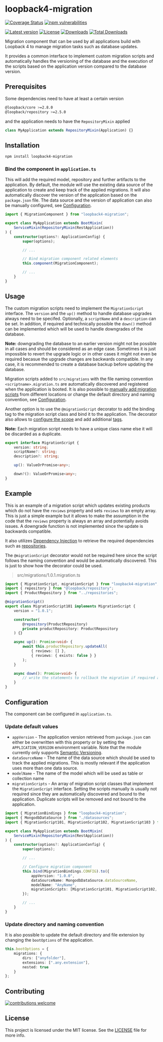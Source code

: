 # loopback4-migration

[![Coverage Status](https://coveralls.io/repos/github/nflaig/loopback4-migration/badge.svg?branch=master)](https://coveralls.io/github/nflaig/loopback4-migration?branch=master)
[![npm vulnerabilities](https://img.shields.io/snyk/vulnerabilities/npm/loopback4-migration.svg?label=npm%20vulnerabilities&style=flat-square)](https://www.npmjs.com/package/loopback4-migration)

[![Latest version](https://img.shields.io/npm/v/loopback4-migration.svg?style=flat-square)](https://www.npmjs.com/package/loopback4-migration)
[![License](https://img.shields.io/github/license/nflaig/loopback4-migration.svg?color=blue&label=License&style=flat-square)](https://github.com/nflaig/loopback4-migration/blob/master/LICENSE)
[![Downloads](https://img.shields.io/npm/dw/loopback4-migration.svg?label=Downloads&style=flat-square&color=blue)](https://www.npmjs.com/package/loopback4-migration)
[![Total Downloads](https://img.shields.io/npm/dt/loopback4-migration.svg?label=Total%20Downloads&style=flat-square&color=blue)](https://www.npmjs.com/package/loopback4-migration)

Migration component that can be used by all applications build with Loopback 4 to manage migration tasks
such as database updates.

It provides a common interface to implement custom migration scripts and automatically handles
the versioning of the database and the execution of the scripts based on the application version
compared to the database version.

## Prerequisites

Some dependencies need to have at least a certain version

```sh
@loopback/core >=2.8.0
@loopback/repository >=2.5.0
```

and the application needs to have the `RepositoryMixin` applied

 ```ts
 class MyApplication extends RepositoryMixin(Application) {}
 ```

## Installation

```sh
npm install loopback4-migration
```

### Bind the component in `application.ts`

This will add the required model, repository and further artifacts to the application. By default,
the module will use the existing data source of the application to create and keep track of the
applied migrations. It will also automatically discover the version of the application based on the
`package.json` file. The data source and the version of application can also be manually configured,
see [Configuration](#update-default-values).

```ts
import { MigrationComponent } from "loopback4-migration";

export class MyApplication extends BootMixin(
    ServiceMixin(RepositoryMixin(RestApplication))
) {
    constructor(options?: ApplicationConfig) {
        super(options);

        // ...

        // Bind migration component related elements
        this.component(MigrationComponent);

        // ...
    }
}
```

## Usage

The custom migration scripts need to implement the `MigrationScript` interface. The `version` and the
`up()` method to handle database upgrades always need to be specifed. Optionally, a `scriptName` and
a `description` can be set. In addition, if required and technically possible the `down()` method can
be implemented which will be used to handle downgrades of the database.

**Note:** downgrading the database to an earlier version might not be possible in all cases and should
be considered as an edge case. Sometimes it is just impossible to revert the upgrade logic or in other
cases it might not even be required becasue the upgrade changes are backwards compatible. In any case,
it is recommended to create a database backup before updating the database.

Migration scripts added to `src/migrations` with the file naming convention `<scriptname>.migration.ts`
are automatically discovered and registered when the application is booted.
It is also possible to [manually add migration scripts](#update-default-values) from different locations
or change the default directory and naming convention, see [Configuration](#update-directory-and-naming-convention).

Another option is to use the `@migrationScript` decorator to add the binding tag to the migration script class and
bind it to the application.
The decorator also allows to [configure the scope](https://loopback.io/doc/en/lb4/Binding.html#configure-the-scope)
and add additional [tags](https://loopback.io/doc/en/lb4/Binding.html#configure-the-scope).

**Note:** Each migration script needs to have a unique class name else it will be discarded as a duplicate.

```ts
export interface MigrationScript {
    version: string;
    scriptName?: string;
    description?: string;

    up(): ValueOrPromise<any>;

    down?(): ValueOrPromise<any>;
}
```

## Example

This is an example of a migration script which updates existing products which do not have the `reviews`
property and sets `reviews` to an empty array. This is just a simple example but it allows to make the
assumption in the code that the `reviews` property is always an array and potentially avoids issues.
A downgrade function is not implemented since the update is backwards compatible.

It also utilizes [Dependency Injection](https://loopback.io/doc/en/lb4/Dependency-injection.html)
to retrieve the required dependencies such as [repositories](https://loopback.io/doc/en/lb4/Repositories.html).

The `@migrationScript` decorator would not be required here since the script follows the naming convention
and would be automatically discovered. This is just to show how the decorator could be used.

> src/migrations/1.0.1.migration.ts

```ts
import { MigrationScript, migrationScript } from "loopback4-migration";
import { repository } from "@loopback/repository";
import { ProductRepository } from "../repositories";

@migrationScript()
export class MigrationScript101 implements MigrationScript {
    version = "1.0.1";

    constructor(
        @repository(ProductRepository)
        private productRepository: ProductRepository
    ) {}

    async up(): Promise<void> {
        await this.productRepository.updateAll(
            { reviews: [] },
            { reviews: { exists: false } }
        );
    }

    async down(): Promise<void> {
        // write the statements to rollback the migration if required and possible
    }
}
```

## Configuration

The component can be configured in `application.ts`.

### Update default values

- `appVersion` - The application version retrieved from `package.json` can either be overwritten with
  this property or by setting the `APPLICATION_VERSION` environment variable. Note that the module
  currently only supports [Semantic Versioning](https://semver.org/).
- `dataSourceName` - The name of the data source which should be used to track the applied migrations.
  This is mostly relevant if the application uses more than one data source.
- `modelName` - The name of the model which will be used as table or collection name
- `migrationScripts` - An array of migration script classes that implement the `MigrationScript` interface.
  Setting the scripts manually is usually not required since they are automatically discovered and bound
  to the application. Duplicate scripts will be removed and not bound to the application.

```ts
import { MigrationBindings } from "loopback4-migration";
import { MongodbDataSource } from "./datasources";
import { MigrationScript101, MigrationScript102, MigrationScript103 } from "./anyfolder";

export class MyApplication extends BootMixin(
    ServiceMixin(RepositoryMixin(RestApplication))
) {
    constructor(options?: ApplicationConfig) {
        super(options);

        // ...

        // Configure migration component
        this.bind(MigrationBindings.CONFIG).to({
            appVersion: "1.0.0",
            dataSourceName: MongodbDataSource.dataSourceName,
            modelName: "AnyName",
            migrationScripts: [MigrationScript101, MigrationScript102, MigrationScript103]
        });

        // ...
    }
}
```

### Update directory and naming convention

It is also possible to update the default directory and file extension by changing the `bootOptions`
of the application.

```ts
this.bootOptions = {
    migrations: {
        dirs: ["anyfolder"],
        extensions: [".any.extension"],
        nested: true
    }
};
```

## Contributing

[![contributions welcome](https://img.shields.io/badge/contributions-welcome-brightgreen.svg?style=flat)](https://github.com/nflaig/loopback4-migration/issues)

## License

This project is licensed under the MIT license. See the [LICENSE](LICENSE) file for more info.
